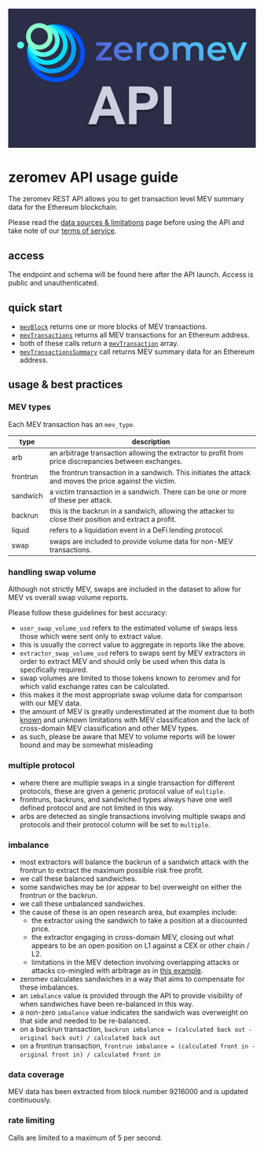 ![zeromev api logo](/images/api.jpeg)

# zeromev API usage guide

The zeromev REST API allows you to get transaction level MEV summary data for the Ethereum blockchain.

Please read the [data sources & limitations](https://info.zeromev.org/sources.html) page before using the API and take note of our [terms of service](https://info.zeromev.org/disclaimer.html).

## access

The endpoint and schema will be found here after the API launch. Access is public and unauthenticated.

## quick start

- [`mevBlock`](https://info.zeromev.org) returns one or more blocks of MEV transactions.
- [`mevTransactions`](https://info.zeromev.org) returns all MEV transactions for an Ethereum address.
- both of these calls return a [`mevTransaction`](https://info.zeromev.org) array.
- [`mevTransactionsSummary`](https://info.zeromev.org) call returns MEV summary data for an Ethereum address.

## usage & best practices

### MEV types

Each MEV transaction has an `mev_type`.

| type | description |
| -------- | -------- |
| arb     | an arbitrage transaction allowing the extractor to profit from price discrepancies between exchanges.     |
| frontrun     | the frontrun transaction in a sandwich. This initiates the attack and moves the price against the victim.     |
| sandwich     | a victim transaction in a sandwich. There can be one or more of these per attack.     |
| backrun     | this is the backrun in a sandwich, allowing the attacker to close their position and extract a profit.     |
| liquid     | refers to a liquidation event in a DeFi lending protocol.     |
| swap     | swaps are included to provide volume data for non-MEV transactions.     |

### handling swap volume

Although not strictly MEV, swaps are included in the dataset to allow for MEV vs overall swap volume reports. 

Please follow these guidelines for best accuracy:
- `user_swap_volume_usd` refers to the estimated volume of swaps less those which were sent only to extract value.
- this is usually the correct value to aggregate in reports like the above.
- `extractor_swap_volume_usd` refers to swaps sent by MEV extractors in order to extract MEV and should only be used when this data is specifically required.
- swap volumes are limited to those tokens known to zeromev and for which valid exchange rates can be calculated.
- this makes it the most appropriate swap volume data for comparison with our MEV data.
- the amount of MEV is greatly underestimated at the moment due to both [known](https://info.zeromev.org/sources.html) and unknown limitations with MEV classification and the lack of cross-domain MEV classification and other MEV types.
- as such, please be aware that MEV to volume reports will be lower bound and may be somewhat misleading

### multiple protocol

- where there are multiple swaps in a single transaction for different protocols, these are given a generic protocol value of `multiple`.
- frontruns, backruns, and sandwiched types always have one well defined protocol and are not limited in this way.
- arbs are detected as single transactions involving multiple swaps and protocols and their protocol column will be set to `multiple`.

### imbalance

- most extractors will balance the backrun of a sandwich attack with the frontrun to extract the maximum possible risk free profit.
- we call these balanced sandwiches.
- some sandwiches may be (or appear to be) overweight on either the frontrun or the backrun.
- we call these unbalanced sandwiches.
- the cause of these is an open research area, but examples include:
    - the extractor using the sandwich to take a position at a discounted price.
    - the extractor engaging in cross-domain MEV, closing out what appears to be an open position on L1 against a CEX or other chain / L2.
    - limitations in the MEV detection involving overlapping attacks or attacks co-mingled with arbitrage as in [this example](https://zeromev.org/block?num=16749931).
- zeromev calculates sandwiches in a way that aims to compensate for these imbalances.
- an `imbalance` value is provided through the API to provide visibility of when sandwiches have been re-balanced in this way.
- a non-zero `imbalance` value indicates the sandwich was overweight on that side and needed to be re-balanced. 
- on a backrun transaction, `backrun imbalance = (calculated back out - original back out) / calculated back out`
- on a frontrun transaction, `frontrun imbalance = (calculated front in - original front in) / calculated front in`

### data coverage

MEV data has been extracted from block number 9216000 and is updated continuously.

### rate limiting

Calls are limited to a maximum of 5 per second.
